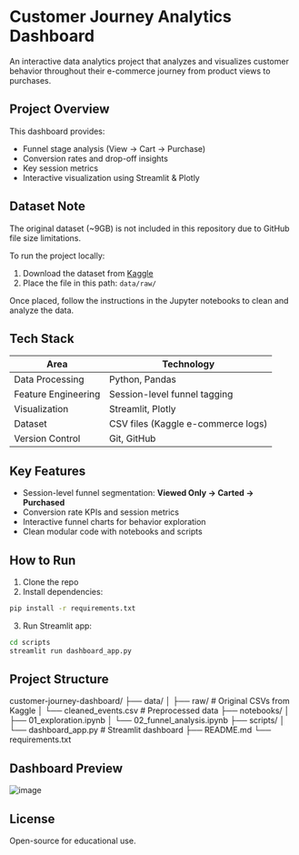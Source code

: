 # Customer Journey Analytics Dashboard

An interactive data analytics project that analyzes and visualizes customer behavior throughout their e-commerce journey from product views to purchases.

## Project Overview

This dashboard provides:
- Funnel stage analysis (View → Cart → Purchase)
- Conversion rates and drop-off insights
- Key session metrics
- Interactive visualization using Streamlit & Plotly

## Dataset Note

The original dataset (~9GB) is not included in this repository due to GitHub file size limitations.

To run the project locally:

1. Download the dataset from [Kaggle](https://www.kaggle.com/datasets/mkechinov/ecommerce-behavior-data-from-multi-category-store)
2. Place the file in this path: `data/raw/`

Once placed, follow the instructions in the Jupyter notebooks to clean and analyze the data.


## Tech Stack

| Area                 | Technology                            |
|----------------------|----------------------------------------|
| Data Processing      | Python, Pandas                         |
| Feature Engineering  | Session-level funnel tagging           |
| Visualization        | Streamlit, Plotly                      |
| Dataset              | CSV files (Kaggle e-commerce logs)     |
| Version Control      | Git, GitHub                            |

## Key Features

- Session-level funnel segmentation: **Viewed Only → Carted → Purchased**
- Conversion rate KPIs and session metrics
- Interactive funnel charts for behavior exploration
- Clean modular code with notebooks and scripts

## How to Run

1. Clone the repo
2. Install dependencies:

```bash
pip install -r requirements.txt
```
3. Run Streamlit app:
```bash
cd scripts
streamlit run dashboard_app.py
```

## Project Structure

customer-journey-dashboard/
├── data/
│ ├── raw/ # Original CSVs from Kaggle
│ └── cleaned_events.csv # Preprocessed data
├── notebooks/
│ ├── 01_exploration.ipynb
│ └── 02_funnel_analysis.ipynb
├── scripts/
│ └── dashboard_app.py # Streamlit dashboard
├── README.md
└── requirements.txt

## Dashboard Preview

![image](https://github.com/user-attachments/assets/55877338-4e59-4303-a418-43b6827bf9f5)


## License

Open-source for educational use.
